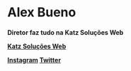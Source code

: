 <h1>
Alex Bueno
  
<h4>

Diretor faz tudo na Katz Soluções Web

[Katz Soluções Web](https://www.katzweb.com.br/)

  
[Instagram](https://www.instagram.com/alex_fbueno)
[Twitter](https://twitter.com/Alex_Bueno_7)
